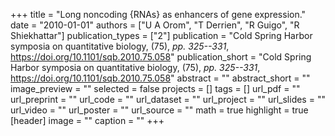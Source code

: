 +++
title = "Long noncoding {RNAs} as enhancers of gene expression."
date = "2010-01-01"
authors = ["U A Orom", "T Derrien", "R Guigo", "R Shiekhattar"]
publication_types = ["2"]
publication = "Cold Spring Harbor symposia on quantitative biology, (75), _pp. 325--331_, https://doi.org/10.1101/sqb.2010.75.058"
publication_short = "Cold Spring Harbor symposia on quantitative biology, (75), _pp. 325--331_, https://doi.org/10.1101/sqb.2010.75.058"
abstract = ""
abstract_short = ""
image_preview = ""
selected = false
projects = []
tags = []
url_pdf = ""
url_preprint = ""
url_code = ""
url_dataset = ""
url_project = ""
url_slides = ""
url_video = ""
url_poster = ""
url_source = ""
math = true
highlight = true
[header]
image = ""
caption = ""
+++
